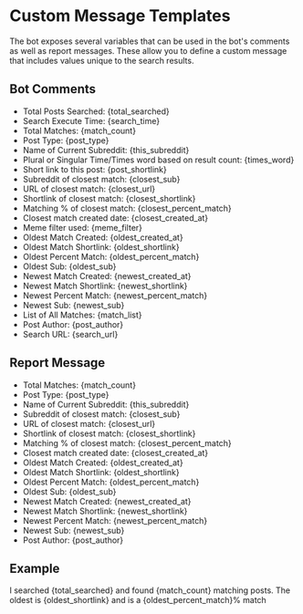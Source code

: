 # Custom Message Templates


The bot exposes several variables that can be used in the bot's comments as well as report messages.  These allow you to define a custom message that includes values unique to the search results. 

## Bot Comments

  * Total Posts Searched: {total_searched}
  * Search Execute Time: {search_time}
  * Total Matches: {match_count}
  * Post Type: {post_type} 
  * Name of Current Subreddit: {this_subreddit}
  * Plural or Singular Time/Times word based on result count: {times_word}
  * Short link to this post: {post_shortlink}
  * Subreddit of closest match: {closest_sub}
  * URL of closest match: {closest_url}
  * Shortlink of closest match: {closest_shortlink}
  * Matching % of closest match: {closest_percent_match}
  * Closest match created date: {closest_created_at}
  * Meme filter used: {meme_filter}  
  * Oldest Match Created: {oldest_created_at}
  * Oldest Match Shortlink: {oldest_shortlink}
  * Oldest Percent Match: {oldest_percent_match}
  * Oldest Sub: {oldest_sub}
  * Newest Match Created: {newest_created_at}
  * Newest Match Shortlink: {newest_shortlink}
  * Newest Percent Match: {newest_percent_match}
  * Newest Sub: {newest_sub}
  * List of All Matches: {match_list}
  * Post Author: {post_author}
  * Search URL: {search_url}

## Report Message

  * Total Matches: {match_count}
  * Post Type: {post_type} 
  * Name of Current Subreddit: {this_subreddit}
  * Subreddit of closest match: {closest_sub}
  * URL of closest match: {closest_url}
  * Shortlink of closest match: {closest_shortlink}
  * Matching % of closest match: {closest_percent_match}
  * Closest match created date: {closest_created_at}
  * Oldest Match Created: {oldest_created_at}
  * Oldest Match Shortlink: {oldest_shortlink}
  * Oldest Percent Match: {oldest_percent_match}
  * Oldest Sub: {oldest_sub}
  * Newest Match Created: {newest_created_at}
  * Newest Match Shortlink: {newest_shortlink}
  * Newest Percent Match: {newest_percent_match}
  * Newest Sub: {newest_sub}
  * Post Author: {post_author}
  
## Example

I searched {total_searched} and found {match_count} matching posts. The oldest is {oldest_shortlink} and is a {oldest_percent_match}% match


